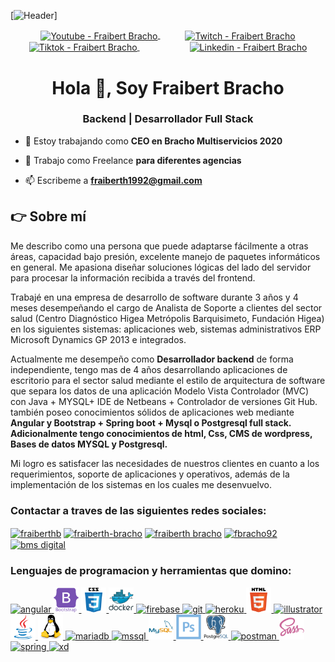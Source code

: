 
[![Header](https://media-exp1.licdn.com/dms/image/![1641412386057](https://user-images.githubusercontent.com/93888388/158661727-d009505e-265f-4968-b29a-faef16e54796.jpg)"Header")]

<p align="center">
    <a href="https://www.youtube.com/channel/UCny_iN51JMuD-GNnhZXSPmA" target="blank" style="margin: 0 20px;">
      <img align="center" src="https://simpleicons.org/icons/youtube.svg" alt="Youtube - Fraibert Bracho" height="28px" width="28px" />
    </a>
    <a href="https://twitter.com/FraiberthB" target="blank" style="margin: 0 20px;">
      <img align="center" src="https://simpleicons.org/icons/twitch.svg" alt="Twitch - Fraibert Bracho" height="28px" width="28px" />
    </a>
    <a href="https://tiktok.com/@fraiberthbracho" target="blank" style="margin: 0 20px;">
      <img align="center" src="https://simpleicons.org/icons/tiktok.svg" alt="Tiktok - Fraibert Bracho" height="28px" width="28px" />
    </a>
    <a href="https://instagram.com/fbracho92" target=""blank" style="margin: 0 20px; >
      <img align="center" src="https://simpleicons.org/icons/instagram.svg" alt="Instagram - Fraibert Bracho" height="28px" width="28px" />
    </a>
    <a href="www.linkedin.com/in/fraiberth-bracho" target="blank" style="margin: 0 20px;">
      <img align="center" src="https://simpleicons.org/icons/linkedin.svg" alt="Linkedin - Fraibert Bracho" height="28px" width="28px" />
    </a>
</p>

<h1 align="center">Hola 👋, Soy Fraibert Bracho</h1>
<h3 align="center">Backend | Desarrollador Full Stack</h3>

- 🔭 Estoy trabajando como **CEO en Bracho Multiservicios 2020**

- 🤝 Trabajo como Freelance **para diferentes agencias**

- 📫 Escribeme a **fraiberth1992@gmail.com**


## 👉 Sobre mí
Me describo como una persona que puede adaptarse fácilmente a otras áreas, capacidad bajo presión, excelente manejo de paquetes informáticos en general. Me apasiona diseñar soluciones lógicas del lado del servidor para procesar la información recibida a través del frontend.

Trabajé en una empresa de desarrollo de software durante 3 años y 4 meses desempeñando el cargo de Analista de Soporte a clientes del sector salud (Centro Diagnóstico Higea Metrópolis Barquisimeto, Fundación Higea) en los siguientes sistemas: aplicaciones web, sistemas administrativos ERP Microsoft Dynamics GP 2013 e integrados.

Actualmente me desempeño como **Desarrollador backend** de forma independiente, tengo mas de 4 años desarrollando aplicaciones de escritorio para el sector salud mediante el estilo de arquitectura de software que separa los datos de una aplicación Modelo Vista Controlador (MVC) con Java + MYSQL+ IDE de Netbeans + Controlador de versiones Git Hub. también poseo conocimientos sólidos de aplicaciones web mediante **Angular y Bootstrap + Spring boot + Mysql o Postgresql full stack. Adicionalmente tengo conocimientos de html, Css, CMS de wordpress, Bases de datos MYSQL y Postgresql.**

Mi logro es satisfacer las necesidades de nuestros clientes en cuanto a los requerimientos, soporte de aplicaciones y operativos, además de la implementación de los sistemas en los cuales me desenvuelvo.


<h3 align="left">Contactar a traves de las siguientes redes sociales:</h3>
<p align="left">
<a href="https://twitter.com/fraiberthb" target="blank"><img align="center" src="https://raw.githubusercontent.com/rahuldkjain/github-profile-readme-generator/master/src/images/icons/Social/twitter.svg" alt="fraiberthb" height="30" width="40" /></a>
<a href="https://linkedin.com/in/fraiberth-bracho" target="blank"><img align="center" src="https://raw.githubusercontent.com/rahuldkjain/github-profile-readme-generator/master/src/images/icons/Social/linked-in-alt.svg" alt="fraiberth-bracho" height="30" width="40" /></a>
<a href="https://fb.com/fraiberth bracho" target="blank"><img align="center" src="https://raw.githubusercontent.com/rahuldkjain/github-profile-readme-generator/master/src/images/icons/Social/facebook.svg" alt="fraiberth bracho" height="30" width="40" /></a>
<a href="https://instagram.com/fbracho92" target="blank"><img align="center" src="https://raw.githubusercontent.com/rahuldkjain/github-profile-readme-generator/master/src/images/icons/Social/instagram.svg" alt="fbracho92" height="30" width="40" /></a>
<a href="https://www.youtube.com/c/bms digital" target="blank"><img align="center" src="https://raw.githubusercontent.com/rahuldkjain/github-profile-readme-generator/master/src/images/icons/Social/youtube.svg" alt="bms digital" height="30" width="40" /></a>
</p>

<h3 align="left">Lenguajes de programacion y herramientas que domino:</h3>
<p align="left"> <a href="https://angular.io" target="_blank" rel="noreferrer"> <img src="https://angular.io/assets/images/logos/angular/angular.svg" alt="angular" width="40" height="40"/> </a> <a href="https://getbootstrap.com" target="_blank" rel="noreferrer"> <img src="https://raw.githubusercontent.com/devicons/devicon/master/icons/bootstrap/bootstrap-plain-wordmark.svg" alt="bootstrap" width="40" height="40"/> </a> <a href="https://www.w3schools.com/css/" target="_blank" rel="noreferrer"> <img src="https://raw.githubusercontent.com/devicons/devicon/master/icons/css3/css3-original-wordmark.svg" alt="css3" width="40" height="40"/> </a> <a href="https://www.docker.com/" target="_blank" rel="noreferrer"> <img src="https://raw.githubusercontent.com/devicons/devicon/master/icons/docker/docker-original-wordmark.svg" alt="docker" width="40" height="40"/> </a> <a href="https://firebase.google.com/" target="_blank" rel="noreferrer"> <img src="https://www.vectorlogo.zone/logos/firebase/firebase-icon.svg" alt="firebase" width="40" height="40"/> </a> <a href="https://git-scm.com/" target="_blank" rel="noreferrer"> <img src="https://www.vectorlogo.zone/logos/git-scm/git-scm-icon.svg" alt="git" width="40" height="40"/> </a> <a href="https://heroku.com" target="_blank" rel="noreferrer"> <img src="https://www.vectorlogo.zone/logos/heroku/heroku-icon.svg" alt="heroku" width="40" height="40"/> </a> <a href="https://www.w3.org/html/" target="_blank" rel="noreferrer"> <img src="https://raw.githubusercontent.com/devicons/devicon/master/icons/html5/html5-original-wordmark.svg" alt="html5" width="40" height="40"/> </a> <a href="https://www.adobe.com/in/products/illustrator.html" target="_blank" rel="noreferrer"> <img src="https://www.vectorlogo.zone/logos/adobe_illustrator/adobe_illustrator-icon.svg" alt="illustrator" width="40" height="40"/> </a> <a href="https://www.java.com" target="_blank" rel="noreferrer"> <img src="https://raw.githubusercontent.com/devicons/devicon/master/icons/java/java-original.svg" alt="java" width="40" height="40"/> </a> <a href="https://www.linux.org/" target="_blank" rel="noreferrer"> <img src="https://raw.githubusercontent.com/devicons/devicon/master/icons/linux/linux-original.svg" alt="linux" width="40" height="40"/> </a> <a href="https://mariadb.org/" target="_blank" rel="noreferrer"> <img src="https://www.vectorlogo.zone/logos/mariadb/mariadb-icon.svg" alt="mariadb" width="40" height="40"/> </a> <a href="https://www.microsoft.com/en-us/sql-server" target="_blank" rel="noreferrer"> <img src="https://www.svgrepo.com/show/303229/microsoft-sql-server-logo.svg" alt="mssql" width="40" height="40"/> </a> <a href="https://www.mysql.com/" target="_blank" rel="noreferrer"> <img src="https://raw.githubusercontent.com/devicons/devicon/master/icons/mysql/mysql-original-wordmark.svg" alt="mysql" width="40" height="40"/> </a> <a href="https://www.photoshop.com/en" target="_blank" rel="noreferrer"> <img src="https://raw.githubusercontent.com/devicons/devicon/master/icons/photoshop/photoshop-line.svg" alt="photoshop" width="40" height="40"/> </a> <a href="https://www.postgresql.org" target="_blank" rel="noreferrer"> <img src="https://raw.githubusercontent.com/devicons/devicon/master/icons/postgresql/postgresql-original-wordmark.svg" alt="postgresql" width="40" height="40"/> </a> <a href="https://postman.com" target="_blank" rel="noreferrer"> <img src="https://www.vectorlogo.zone/logos/getpostman/getpostman-icon.svg" alt="postman" width="40" height="40"/> </a> <a href="https://sass-lang.com" target="_blank" rel="noreferrer"> <img src="https://raw.githubusercontent.com/devicons/devicon/master/icons/sass/sass-original.svg" alt="sass" width="40" height="40"/> </a> <a href="https://spring.io/" target="_blank" rel="noreferrer"> <img src="https://www.vectorlogo.zone/logos/springio/springio-icon.svg" alt="spring" width="40" height="40"/> </a> <a href="https://www.adobe.com/products/xd.html" target="_blank" rel="noreferrer"> <img src="https://cdn.worldvectorlogo.com/logos/adobe-xd.svg" alt="xd" width="40" height="40"/> </a> </p>
